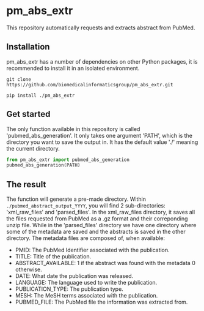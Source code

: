 # pm_abs_extr

This repository automatically requests and extracts abstract from PubMed.

## Installation
pm_abs_extr has a number of dependencies on other Python packages, it is recommended to install it in an isolated environment.

`git clone https://github.com/biomedicalinformaticsgroup/pm_abs_extr.git`

`pip install ./pm_abs_extr`

## Get started

The only function available in this repository is called 'pubmed_abs_generation'. It only takes one argument 'PATH', which is the directory you want to save the output in. It has the default value './' meaning the current directory.

```python
from pm_abs_extr import pubmed_abs_generation
pubmed_abs_generation(PATH)
```

## The result

The function will generate a pre-made directory. Within ```./pubmed_abstract_output_YYYY```, you will find 2 sub-directories: 'xml_raw_files' and 'parsed_files'. In the xml_raw_files directory, it saves all the files requested from PubMed as a .gz format and their correponding unzip file. While in the 'parsed_files' directory we have one directory where some of the metadata are saved and the abstracts is saved in the other directory. 
The metadata files are composed of, when available:
- PMID: The PubMed Identifier associated with the publication.
- TITLE: Title of the publication.
- ABSTRACT_AVAILABLE: 1 if the abstract was found with the metadata 0 otherwise.
- DATE: What date the publication was released.
- LANGUAGE: The language used to write the publication.
- PUBLICATION_TYPE: The publication type.
- MESH: The MeSH terms associated with the publication.
- PUBMED_FILE: The PubMed file the information was extracted from.